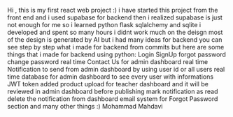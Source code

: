 Hi , this is my first react web project :)
i have started this project from the front end
and i used supabase for backend
then i realized supabase is just not enough for me
so i learned python flask sqlalchemy and sqlite
i developed and spent so many hours
i didnt work much on the deisgn
most of the design is generated by AI
but i had many ideas for backend
you can see step by step what i made for backend from commits
but here are some things that i made for backend using python:
Login
SignUp
forgot password
change password
real time Contact Us for admin dashboard
real time Notification to send from admin dashboard by using user id or all users
real time database for admin dashboard to see every user with informations
JWT token
added product upload for teacher dashboard and it will be reviewed in admin dashboard before publishing
mark notification as read delete the notification from dashboard
email system for Forgot Password section
and many other things :)
Mohammad Mahdavi